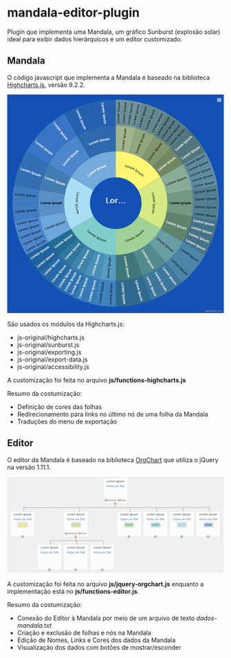 # mandala-editor-plugin

Plugin que implementa uma Mandala, um gráfico Sunburst (explosão solar) ideal para exibir dados hierárquicos e um editor customizado.


## Mandala
O código javascript que implementa a Mandala é baseado na biblioteca [Highcharts.js](https://www.highcharts.com/), versão 9.2.2. 

![Visualização da Mandala](mandala.png)

São usados os módulos da Highcharts.js:
- js-original/highcharts.js
- js-original/sunburst.js
- js-original/exporting.js
- js-original/export-data.js
- js-original/accessibility.js

A customização foi feita no arquivo **js/functions-highcharts.js**

Resumo da costumização: 
- Definição de cores das folhas
- Redirecionamento para links no último nó de uma folha da Mandala
- Traduções do menu de exportação

## Editor
O editor da Mandala é baseado na biblioteca [OrgChart](https://www.jqueryscript.net/chart-graph/Create-An-Editable-Organization-Chart-with-jQuery-orgChart-Plugin.html) que utiliza o jQuery na versão 1.11.1.

![Editor da Mandala](editor-mandala.png)

A customização foi feita no arquivo **js/jquery-orgchart.js** enquanto a implementação está no **js/functions-editor.js**.

Resumo da costumização:
- Conexão do Editor à Mandala por meio de um arquivo de texto *dados-mandala.txt*
- Criação e exclusão de folhas e nós na Mandala
- Edição de Nomes, Links e Cores dos dados da Mandala
- Visualização dos dados com botões de mostrar/esconder